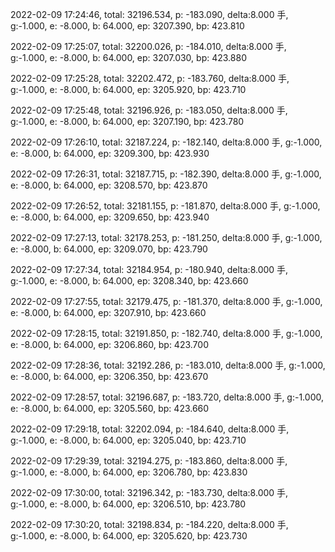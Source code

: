 2022-02-09 17:24:46, total: 32196.534, p: -183.090, delta:8.000 手, g:-1.000, e: -8.000, b: 64.000, ep: 3207.390, bp: 423.810

2022-02-09 17:25:07, total: 32200.026, p: -184.010, delta:8.000 手, g:-1.000, e: -8.000, b: 64.000, ep: 3207.030, bp: 423.880

2022-02-09 17:25:28, total: 32202.472, p: -183.760, delta:8.000 手, g:-1.000, e: -8.000, b: 64.000, ep: 3205.920, bp: 423.710

2022-02-09 17:25:48, total: 32196.926, p: -183.050, delta:8.000 手, g:-1.000, e: -8.000, b: 64.000, ep: 3207.190, bp: 423.780

2022-02-09 17:26:10, total: 32187.224, p: -182.140, delta:8.000 手, g:-1.000, e: -8.000, b: 64.000, ep: 3209.300, bp: 423.930

2022-02-09 17:26:31, total: 32187.715, p: -182.390, delta:8.000 手, g:-1.000, e: -8.000, b: 64.000, ep: 3208.570, bp: 423.870

2022-02-09 17:26:52, total: 32181.155, p: -181.870, delta:8.000 手, g:-1.000, e: -8.000, b: 64.000, ep: 3209.650, bp: 423.940

2022-02-09 17:27:13, total: 32178.253, p: -181.250, delta:8.000 手, g:-1.000, e: -8.000, b: 64.000, ep: 3209.070, bp: 423.790

2022-02-09 17:27:34, total: 32184.954, p: -180.940, delta:8.000 手, g:-1.000, e: -8.000, b: 64.000, ep: 3208.340, bp: 423.660

2022-02-09 17:27:55, total: 32179.475, p: -181.370, delta:8.000 手, g:-1.000, e: -8.000, b: 64.000, ep: 3207.910, bp: 423.660

2022-02-09 17:28:15, total: 32191.850, p: -182.740, delta:8.000 手, g:-1.000, e: -8.000, b: 64.000, ep: 3206.860, bp: 423.700

2022-02-09 17:28:36, total: 32192.286, p: -183.010, delta:8.000 手, g:-1.000, e: -8.000, b: 64.000, ep: 3206.350, bp: 423.670

2022-02-09 17:28:57, total: 32196.687, p: -183.720, delta:8.000 手, g:-1.000, e: -8.000, b: 64.000, ep: 3205.560, bp: 423.660

2022-02-09 17:29:18, total: 32202.094, p: -184.640, delta:8.000 手, g:-1.000, e: -8.000, b: 64.000, ep: 3205.040, bp: 423.710

2022-02-09 17:29:39, total: 32194.275, p: -183.860, delta:8.000 手, g:-1.000, e: -8.000, b: 64.000, ep: 3206.780, bp: 423.830

2022-02-09 17:30:00, total: 32196.342, p: -183.730, delta:8.000 手, g:-1.000, e: -8.000, b: 64.000, ep: 3206.510, bp: 423.780

2022-02-09 17:30:20, total: 32198.834, p: -184.220, delta:8.000 手, g:-1.000, e: -8.000, b: 64.000, ep: 3205.620, bp: 423.730